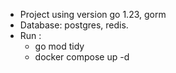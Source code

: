 - Project using version go 1.23, gorm
- Database: postgres, redis.
- Run :
  - go mod tidy
  - docker compose up -d
